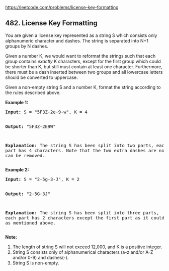 https://leetcode.com/problems/license-key-formatting

## 482. License Key Formatting

<div><p>You are given a license key represented as a string S which consists only alphanumeric character and dashes. The string is separated into N+1 groups by N dashes.</p>
<p>Given a number K, we would want to reformat the strings such that each group contains <i>exactly</i> K characters, except for the first group which could be shorter than K, but still must contain at least one character. Furthermore, there must be a dash inserted between two groups and all lowercase letters should be converted to uppercase.</p>
<p>Given a non-empty string S and a number K, format the string according to the rules described above.</p>
<p><b>Example 1:</b><br/>
</p><pre><b>Input:</b> S = "5F3Z-2e-9-w", K = 4

<b>Output:</b> "5F3Z-2E9W"

<b>Explanation:</b> The string S has been split into two parts, each part has 4 characters.
Note that the two extra dashes are not needed and can be removed.
</pre>
<p></p>
<p><b>Example 2:</b><br/>
</p><pre><b>Input:</b> S = "2-5g-3-J", K = 2

<b>Output:</b> "2-5G-3J"

<b>Explanation:</b> The string S has been split into three parts, each part has 2 characters except the first part as it could be shorter as mentioned above.
</pre>
<p></p>
<p><b>Note:</b><br/>
</p><ol>
<li>The length of string S will not exceed 12,000, and K is a positive integer.</li>
<li>String S consists only of alphanumerical characters (a-z and/or A-Z and/or 0-9) and dashes(-).</li>
<li>String S is non-empty.</li>
</ol>
<p></p></div>
